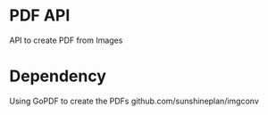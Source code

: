 # PDF API
API to create PDF from Images

# Dependency
Using GoPDF to create the PDFs
github.com/sunshineplan/imgconv
